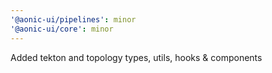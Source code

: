 ```yaml
---
'@aonic-ui/pipelines': minor
'@aonic-ui/core': minor
---
```


Added tekton and topology types, utils, hooks & components
